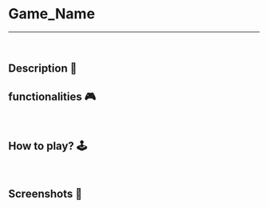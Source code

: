 # **Game_Name** 

---

<br>

## **Description 📃**
<!-- add your game description here  -->


## **functionalities 🎮**
<!-- add functionalities over here -->

<br>

## **How to play? 🕹️**
<!-- add the steps how to play games -->


<br>

## **Screenshots 📸**

<br>
<!-- add your screenshots like this -->
<!-- ![image](url) -->

<br>


